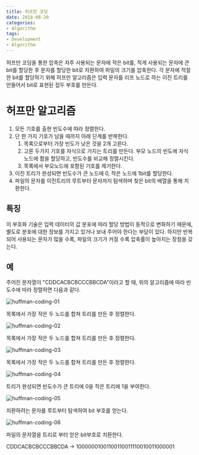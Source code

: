 ```yaml
---
title: 허프만 코딩
date: 2018-08-20
categories:
- Algorithm
tags:
- Development
- Algorithm
---
```


허프만 코딩을 통한 압축은 자주 사용되는 문자에 작은 bit를, 적게 사용되는 문자에 큰 bit를 할당한 후 문자를 할당한 bit로 치환하여 파일의 크기를 압축한다. 각 문자에 적절한 bit를 할당하기 위해 허프만 알고리즘은 입력 문자를 리프 노드로 하는 이진 트리를 만들어서 bit로 표현된 접두 부호를 만든다.

# 허프만 알고리즘

1. 모든 기호를 출현 빈도수에 따라 정렬한다.
2. 단 한 가지 기호가 남을 때까지 아래 단계를 반복한다.
   1. 목록으로부터 가장 빈도가 낮은 것을 2개 고른다.
   2. 고른 두가지 기호를 자식으로 가지는 트리를 만든다. 부모 노드의 빈도에 자식 노드에 합을 할당하고, 빈도수를 비교해 정렬시킨다.
   3. 목록에서 부모노드에 포함된 기호를 제거한다.
3. 이진 트리가 완성되면 빈도수가 큰 노드에 0, 작은 노드에 1bit를 할당한다.
4. 파일의 문자를 이진트리의 루트부터 문자까지 탐색하며 찾은 bit의 배열을 통해 치환한다.

## 특징

이 부호화 기술은 입력 데이터의 값 분포에 따라 할당 방법이 동적으로 변화하기 때문에, 별도로 분포에 대한 정보를 가지고 있거나 보내 주어야 한다는 부담이 있다. 하지만 반복되어 사용되는 문자가 많을 수록, 파일의 크기가 커질 수록 압축률이 높아지는 장점을 갖는다.

## 예

주어진 문자열이 "CDDCACBCBCCCBBCDA"이라고 할 때, 위의 알고리즘에 따라 빈도수에 따라 정렬하면 다음과 같다.

![huffman-coding-01](https://user-images.githubusercontent.com/18159012/44322494-804f7a80-a488-11e8-9944-4ad98929ec34.png)

목록에서 가장 작은 두 노드를 합쳐 트리를 만든 후 정렬한다.

![huffman-coding-02](https://user-images.githubusercontent.com/18159012/44322506-89d8e280-a488-11e8-894b-12bf5d9acdf1.png)

목록에서 가장 작은 두 노드를 합쳐 트리를 만든 후 정렬한다.

![huffman-coding-03](https://user-images.githubusercontent.com/18159012/44322531-ac6afb80-a488-11e8-896f-c0c4f4fd0a96.png)

목록에서 가장 작은 두 노드를 합쳐 트리를 만든 후 정렬한다.

![huffman-coding-04](https://user-images.githubusercontent.com/18159012/44322564-de7c5d80-a488-11e8-9747-f36cdb28b9c0.png)

트리가 완성되면 빈도수가 큰 트리에 0을 작은 트리에 1을 부여한다.

![huffman-coding-05](https://user-images.githubusercontent.com/18159012/44322591-04a1fd80-a489-11e8-87c3-a355eebf5e8a.png)

치환하려는 문자를 루트부터 탐색하여 bit 부호를 얻는다.

![huffman-coding-06](https://user-images.githubusercontent.com/18159012/44322615-1aafbe00-a489-11e8-91d0-dba25aaaed83.png)

파일의 문자열을 트리로 부터 얻은 bit부호로 치환한다.

CDDCACBCBCCCBBCDA -> 10000001001100110011110010011000001
